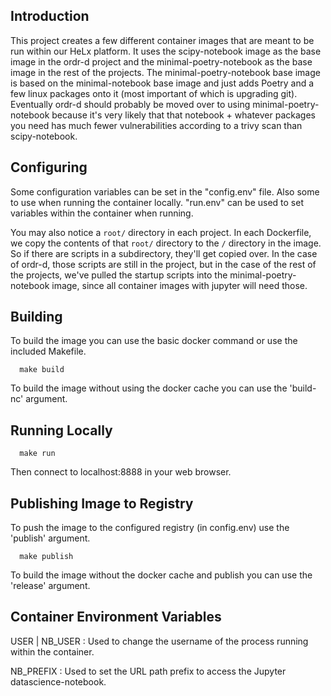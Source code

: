 ## Introduction

This project creates a few different container images that are meant to be run within our HeLx platform. It uses the scipy-notebook image as the base image in the ordr-d project and the minimal-poetry-notebook as the base image in the rest of the projects. The minimal-poetry-notebook base image is based on the minimal-notebook base image and just adds Poetry and a few linux packages onto it (most important of which is upgrading git). Eventually ordr-d should probably be moved over to using minimal-poetry-notebook because it's very likely that that notebook + whatever packages you need has much fewer vulnerabilities according to a trivy scan than scipy-notebook. 

## Configuring

Some configuration variables can be set in the "config.env" file. Also some to use when running the container locally.  "run.env" can be used to set variables within the container when running.

You may also notice a `root/` directory in each project. In each Dockerfile, we copy the contents of that `root/` directory to the `/` directory in the image. So if there are scripts in a subdirectory, they'll get copied over. In the case of ordr-d, those scripts are still in the project, but in the case of the rest of the projects, we've pulled the startup scripts into the minimal-poetry-notebook image, since all container images with jupyter will need those.

## Building

To build the image you can use the basic docker command or use the included Makefile.
```
  make build
```
  To build the image without using the docker cache you can use the 'build-nc' argument.

## Running Locally

```
  make run
```
  Then connect to localhost:8888 in your web browser.

## Publishing Image to Registry
  To push the image to the configured registry (in config.env) use the 'publish' argument.
```
  make publish
```
  To build the image without the docker cache and publish you can use the 'release' argument.

## Container Environment Variables
  USER | NB_USER : Used to change the username of the process running within the container.
  
  NB_PREFIX : Used to set the URL path prefix to access the Jupyter datascience-notebook. 
